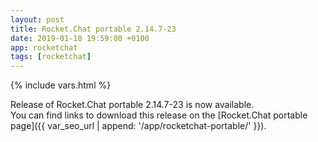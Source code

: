 ```yaml
---
layout: post
title: Rocket.Chat portable 2.14.7-23
date: 2019-01-18 19:59:00 +0100
app: rocketchat
tags: [rocketchat]
---
```

{% include vars.html %}

Release of Rocket.Chat portable 2.14.7-23 is now available.<br />
You can find links to download this release on the [Rocket.Chat portable page]({{ var_seo_url | append: '/app/rocketchat-portable/' }}).